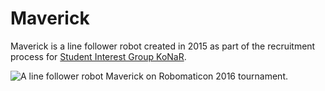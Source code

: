 # Maverick

Maverick is a line follower robot created in 2015 as part of the recruitment process for [Student Interest Group KoNaR](https://www.facebook.com/KoNaRRobotics).

![A line follower robot Maverick on Robomaticon 2016 tournament.](gifs/Maverick_Robomaticon2016.gif)
